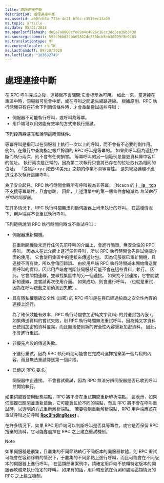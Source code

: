 ```yaml
---
title: 處理連接中斷
description: 處理連接中斷
ms.assetid: a90fcb5a-773e-4c21-bf6c-c3519ec13a09
ms.topic: article
ms.date: 05/31/2018
ms.openlocfilehash: de8e7a8088cfe09a4c4026c16cc3dc5ea36b3430
ms.sourcegitcommit: 592c9bbd22ba69802dc353bcb5eb30699f9e9403
ms.translationtype: MT
ms.contentlocale: zh-TW
ms.lasthandoff: 08/20/2020
ms.locfileid: "103682749"
---
```

# <a name="dealing-with-loss-of-connectivity"></a>處理連接中斷

在 RPC 呼叫完成之後，連接就不會關閉;它會標示為可用。 如此一來，當連接在集區中時，伺服器可能會中斷，或在呼叫之間遺失網路連線。 根據原則，RPC 執行時間只有在符合下列兩個條件時，才會重新嘗試這些呼叫：

-   伺服器不可能執行呼叫，或呼叫為等冪。
-   用戶端可以用效能有效率的方式來執行重試。

下列段落將擴充和說明這兩個條件。

等冪呼叫是指可以在伺服器上執行一次以上的呼叫，而不會有不必要的副作用。 例如，在銀行中查詢指定帳戶餘額的 RPC 呼叫是等冪的。 如果此呼叫因為連接中斷而執行兩次，則不會有任何損害。 等冪呼叫的另一個範例是變更資料庫中客戶的位址。 執行兩次是正常的，因為第二次執行只會將已存在的位址取代為相同的位址。 「從帳戶 xyz 減去50美元」之類的作業不具等冪性。 遺失網路連線不應造成多次執行這類呼叫。

為了安全起見，RPC 執行時間會將所有呼叫視為非等冪。 \[Ncacn 的 \] [**\_ ip \_ tcp**](/windows/desktop/Midl/ncacn-ip-tcp)不支援等冪屬性，且會忽略。 因此，上述清單中的第一個條件會縮減為 *無法執行呼叫的伺服器*。

在許多情況下，RPC 執行時間無法判斷伺服器上尚未執行的呼叫。 在這種情況下，用戶端將不會重試執行呼叫。

下列範例說明 RPC 執行時間何時或不重試呼叫：

-   伺服器重新開機。

    在重新開機後未進行任何先前呼叫的介面上，會進行簡單、無安全性的 RPC 呼叫。 因為未在此介面上進行任何呼叫，所以 RPC 執行時間會先嘗試協調介面的使用。 它會使用集區中的連接來傳送封包。 因為伺服器已重新開機，且連接不再有效，所以會傳回錯誤。 由於用戶端 RPC 執行時間尚未開始傳送實際呼叫的資料，因此用戶端會判斷該伺服器可能不會在這些資料上執行。 因此，它會關閉連線，並尋找集區中的另一個連接。 如果找不到連接，它會開啟新的連線，並嘗試再次使用介面。 如果成功，則會進行呼叫， (也就是重試，因為在呼叫啟動之前偵測到失敗) 。

-   具有隱私權層級安全性 (加密) 的 RPC 呼叫是在與已經過協商之安全性內容的連接上進行。

    為了確保效能有效率，RPC 執行時間會加密純文字資料) 的封送封包內嵌 (。 如果傳送資料的嘗試失敗，則 RPC 執行時間無法重試呼叫，因為純文字資料已使用加密的資料覆寫，而且無法使用新的安全性內容重新加密資料。 因此，不會進行重試。

-   非優先片段的傳送失敗。

    不進行重試，因為 RPC 執行時間可能會在完成時選擇捨棄第一個片段的內容，而且無法重試傳送第一個片段。

-   已傳送 RPC 要求。

    伺服器中止連接。 不會嘗試重試，因為 RPC 無法分辨伺服器是否已收到呼叫並開始執行。

如果伺服器使用動態端點，RPC 將不會在重試期間重新解析端點。 這表示，如果伺服器已關閉並重新啟動，它可能會位於不同的端點，而且 RPC 將不會在呼叫重試時，以透明的方式重新解析端點。 若要強制重新解析端點，RPC 用戶端應該在重試呼叫之前呼叫 [**RpcBindingReset**](/windows/desktop/api/Rpcdce/nf-rpcdce-rpcbindingreset) 。

在許多情況下，如果 RPC 用戶端可以判斷呼叫是否具等冪性，或它是否保留 RPC 捨棄的資料，它可能會選擇在 RPC 之上建立重試機制。

> [!Note]  
> 如果伺服器是叢集，且叢集的不同節點執行不同版本的伺服器軟體，則 RPC 重試可能會在容錯移轉的情況下，于叢集的不同節點上進行呼叫，而且可能會在不同版本的伺服器上進行呼叫。 在這類部署案例中，請確定用戶端不依賴特定版本的伺服器軟體來執行指定的呼叫。 如果有的話，用戶端應該在偵測和處理這類情況的 RPC 之上建立機制。

 

 

 
